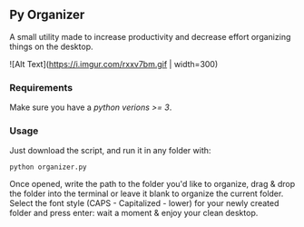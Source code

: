 ## Py Organizer
A small utility made to increase productivity and decrease effort organizing things on the desktop. 

![Alt Text](https://i.imgur.com/rxxv7bm.gif | width=300)


### Requirements
Make sure you have a *python verions >= 3*.

### Usage
Just download the script, and run it in any folder with:
```console
python organizer.py
```
Once opened, write the path to the folder you'd like to organize, drag & drop the folder into the terminal or leave it blank to organize the current folder. <br>
Select the font style (CAPS - Capitalized - lower) for your newly created folder and press enter: wait a moment & enjoy your clean desktop.

